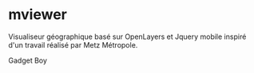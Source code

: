 mviewer
=============

Visualiseur géographique basé sur OpenLayers et Jquery mobile inspiré d'un travail réalisé par Metz Métropole.

Gadget Boy
